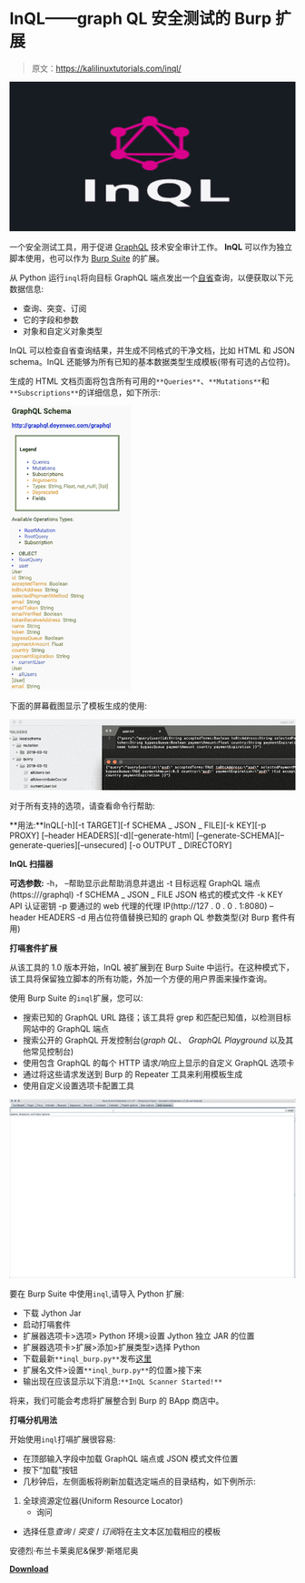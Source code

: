 # InQL——graph QL 安全测试的 Burp 扩展

> 原文：<https://kalilinuxtutorials.com/inql/>

[![InQL – A Burp Extension for GraphQL Security Testing](img//e63d0612cdffbd99b3c0e010404ea4b3.png "InQL – A Burp Extension for GraphQL Security Testing")](https://1.bp.blogspot.com/-879nRpwZ5LA/XoCQ53_IxfI/AAAAAAAAFxs/9tDN4OIfTCgDqeZ5IbEZyG-27b3FF1YsQCLcBGAsYHQ/s1600/InQL%25281%2529.png)

一个安全测试工具，用于促进 [GraphQL](https://graphql.org/) 技术安全审计工作。 **InQL** 可以作为独立脚本使用，也可以作为 [Burp Suite](https://portswigger.net/burp) 的扩展。

从 Python 运行`inql`将向目标 GraphQL 端点发出一个[自省](https://graphql.org/learn/introspection/)查询，以便获取以下元数据信息:

*   查询、突变、订阅
*   它的字段和参数
*   对象和自定义对象类型

InQL 可以检查自省查询结果，并生成不同格式的干净文档，比如 HTML 和 JSON schema。InQL 还能够为所有已知的基本数据类型生成模板(带有可选的占位符)。

生成的 HTML 文档页面将包含所有可用的`**Queries**`、`**Mutations**`和`**Subscriptions**`的详细信息，如下所示:

![](img//f16751e62246bbc4cdcdc28f59b9a295.png)

下面的屏幕截图显示了模板生成的使用:

![](img//2ab1b3a611d0f9389f24330cd9df5765.png)

对于所有支持的选项，请查看命令行帮助:

**用法:**InQL[-h][-t TARGET][-f SCHEMA _ JSON _ FILE][-k KEY][-p PROXY]
[–header HEADERS][-d][–generate-html]
[–generate-SCHEMA][–generate-queries][–unsecured]
[-o OUTPUT _ DIRECTORY]

**InQL 扫描器**

**可选参数:**
-h， –帮助显示此帮助消息并退出
-t 目标远程 GraphQL 端点(https:///graphql)
-f SCHEMA _ JSON _ FILE JSON 格式的模式文件
-k KEY API 认证密钥
-p 要通过的 web 代理的代理 IP(http://127 . 0 . 0 . 1:8080)
–header HEADERS
-d 用占位符值替换已知的 graph QL 参数类型(对 Burp 套件有用)

**打嗝套件扩展**

从该工具的 1.0 版本开始，InQL 被扩展到在 Burp Suite 中运行。在这种模式下，该工具将保留独立脚本的所有功能，外加一个方便的用户界面来操作查询。

使用 Burp Suite 的`inql`扩展，您可以:

*   搜索已知的 GraphQL URL 路径；该工具将 grep 和匹配已知值，以检测目标网站中的 GraphQL 端点
*   搜索公开的 GraphQL 开发控制台(*graph QL*、 *GraphQL Playground* 以及其他常见控制台)
*   使用包含 GraphQL 的每个 HTTP 请求/响应上显示的自定义 GraphQL 选项卡
*   通过将这些请求发送到 Burp 的 Repeater 工具来利用模板生成
*   使用自定义设置选项卡配置工具

![](img//5fea883541293b9ac51ca12d5fbaa9dc.png)

要在 Burp Suite 中使用`inql`,请导入 Python 扩展:

*   下载 Jython Jar
*   启动打嗝套件
*   扩展器选项卡>选项> Python 环境>设置 Jython 独立 JAR 的位置
*   扩展器选项卡>扩展>添加>扩展类型>选择 Python
*   下载最新`**inql_burp.py**`发布[这里](https://github.com/doyensec/inql/releases)
*   扩展名文件>设置`**inql_burp.py**`的位置>接下来
*   输出现在应该显示以下消息:`**InQL Scanner Started!**`

将来，我们可能会考虑将扩展整合到 Burp 的 BApp 商店中。

**打嗝分机用法**

开始使用`inql`打嗝扩展很容易:

*   在顶部输入字段中加载 GraphQL 端点或 JSON 模式文件位置
*   按下“加载”按钮
*   几秒钟后，左侧面板将刷新加载选定端点的目录结构，如下例所示:

1.  全球资源定位器(Uniform Resource Locator)
    *   询问

*   选择任意*查询* / *突变* / *订阅*将在主文本区加载相应的模板

安德烈·布兰卡莱奥尼&保罗·斯塔尼奥

[**Download**](https://github.com/doyensec/inql)